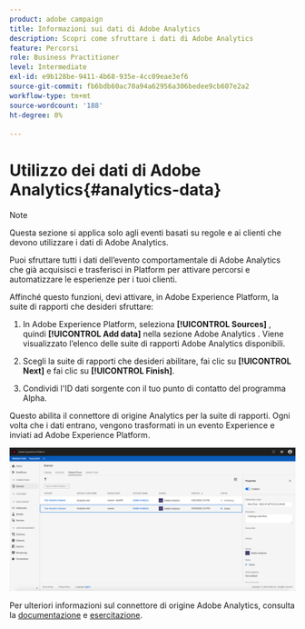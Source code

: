 ```yaml
---
product: adobe campaign
title: Informazioni sui dati di Adobe Analytics
description: Scopri come sfruttare i dati di Adobe Analytics
feature: Percorsi
role: Business Practitioner
level: Intermediate
exl-id: e9b128be-9411-4b68-935e-4cc09eae3ef6
source-git-commit: fb6bdb60ac70a94a62956a306bedee9cb607e2a2
workflow-type: tm+mt
source-wordcount: '188'
ht-degree: 0%

---
```


# Utilizzo dei dati di Adobe Analytics{#analytics-data}

>[!NOTE]
>
>Questa sezione si applica solo agli eventi basati su regole e ai clienti che devono utilizzare i dati di Adobe Analytics.

Puoi sfruttare tutti i dati dell’evento comportamentale di Adobe Analytics che già acquisisci e trasferisci in Platform per attivare percorsi e automatizzare le esperienze per i tuoi clienti.

Affinché questo funzioni, devi attivare, in Adobe Experience Platform, la suite di rapporti che desideri sfruttare:

1. In Adobe Experience Platform, seleziona **[!UICONTROL Sources]** , quindi **[!UICONTROL Add data]** nella sezione Adobe Analytics . Viene visualizzato l’elenco delle suite di rapporti Adobe Analytics disponibili.

1. Scegli la suite di rapporti che desideri abilitare, fai clic su **[!UICONTROL Next]** e fai clic su **[!UICONTROL Finish]**.

1. Condividi l&#39;ID dati sorgente con il tuo punto di contatto del programma Alpha.

Questo abilita il connettore di origine Analytics per la suite di rapporti. Ogni volta che i dati entrano, vengono trasformati in un evento Experience e inviati ad Adobe Experience Platform.

![](../assets/alpha-event9.png)

Per ulteriori informazioni sul connettore di origine Adobe Analytics, consulta la [documentazione](https://experienceleague.adobe.com/docs/experience-platform/sources/connectors/adobe-applications/analytics.html) e [esercitazione](https://experienceleague.adobe.com/docs/experience-platform/sources/ui-tutorials/create/adobe-applications/analytics.html).
